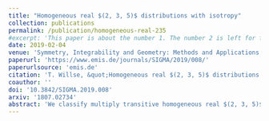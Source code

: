 ```yaml
---
title: "Homogeneous real $(2, 3, 5)$ distributions with isotropy"
collection: publications
permalink: /publication/homogeneous-real-235
#excerpt: 'This paper is about the number 1. The number 2 is left for future work.'
date: 2019-02-04
venue: 'Symmetry, Integrability and Geometry: Methods and Applications'
paperurl: 'https://www.emis.de/journals/SIGMA/2019/008/'
paperurlsource: 'emis.de'
citation: 'T. Willse, &quot;Homogeneous real $(2, 3, 5)$ distributions with isotropy,&quot; <i>Symmetry Integrability Geom. Methods Appl.</i> <b>15</b>(8) (2019): 28 pp.'
coauthor: ''
doi: '10.3842/SIGMA.2019.008'
arxiv: '1807.02734'
abstract: 'We classify multiply transitive homogeneous real $(2, 3, 5)$ distributions up to local diffeomorphism equivalence.'
---
```

